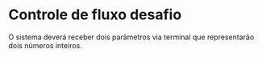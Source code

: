 # Controle de fluxo desafio

O sistema deverá receber dois parâmetros via terminal que representarão dois números inteiros.
